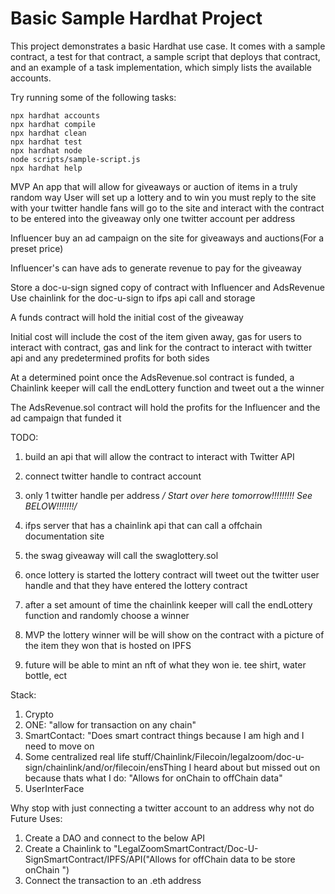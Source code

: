 # Basic Sample Hardhat Project

This project demonstrates a basic Hardhat use case. It comes with a sample contract, a test for that contract, a sample script that deploys that contract, and an example of a task implementation, which simply lists the available accounts.

Try running some of the following tasks:

```shell
npx hardhat accounts
npx hardhat compile
npx hardhat clean
npx hardhat test
npx hardhat node
node scripts/sample-script.js
npx hardhat help
```

MVP
An app that will allow for giveaways or auction of items in a truly random way
User will set up a lottery and to win you must reply to the site with your twitter handle
fans will go to the site and interact with the contract to be entered into the giveaway
only one twitter account per address

Influencer buy an ad campaign on the site for giveaways and auctions(For a preset price)

Influencer's can have ads to generate revenue to pay for the giveaway

Store a doc-u-sign signed copy of contract with Influencer and AdsRevenue
Use chainlink for the doc-u-sign to ifps api call and storage

A funds contract will hold the initial cost of the giveaway

Initial cost will include the cost of the item given away, gas for users to interact with contract,
gas and link for the contract to interact with twitter api and any predetermined profits for both sides

At a determined point once the AdsRevenue.sol contract is funded, a Chainlink keeper will call the endLottery function and tweet out a the winner

The AdsRevenue.sol contract will hold the profits for the Influencer and the ad campaign that funded it

TODO:

1. build an api that will allow the contract to interact with Twitter API
2. connect twitter handle to contract account
3. only 1 twitter handle per address
   _/ Start over here tomorrow!!!!!!!!! See BELOW!!!!!!!/_
4. ifps server that has a chainlink api that can call a offchain documentation site

5. the swag giveaway will call the swaglottery.sol
6. once lottery is started the lottery contract will tweet out the twitter user handle and that they have entered the lottery contract
7. after a set amount of time the chainlink keeper will call the endLottery function and randomly choose a winner
8. MVP the lottery winner will be will show on the contract with a picture of the item they won that is hosted on IPFS
9. future will be able to mint an nft of what they won ie. tee shirt, water bottle, ect

Stack:

1. Crypto
2. ONE: "allow for transaction on any chain"
3. SmartContact: "Does smart contract things because I am high and I need to move on
4. Some centralized real life stuff/Chainlink/Filecoin/legalzoom/doc-u-sign/chainlink/and/or/filecoin/ensThing I heard about but missed out on because thats what I do: "Allows for onChain to offChain data"
5. UserInterFace

Why stop with just connecting a twitter account to an address why not do
Future Uses:

1. Create a DAO and connect to the below API
2. Create a Chainlink to "LegalZoomSmartContract/Doc-U-SignSmartContract/IPFS/API("Allows for offChain data to be store onChain ")
3. Connect the transaction to an .eth address
